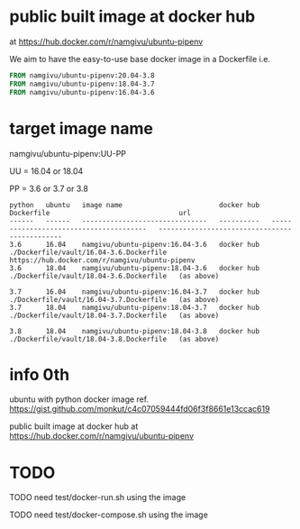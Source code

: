 # public built image at docker hub
at https://hub.docker.com/r/namgivu/ubuntu-pipenv

We aim to have the easy-to-use base docker image in a Dockerfile
i.e. 
```dockerfile
FROM namgivu/ubuntu-pipenv:20.04-3.8
FROM namgivu/ubuntu-pipenv:18.04-3.7
FROM namgivu/ubuntu-pipenv:16.04-3.6
```

# target image name
namgivu/ubuntu-pipenv:UU-PP

UU = 16.04 or 18.04

PP = 3.6 or 3.7 or 3.8

```
python   ubuntu   image name                        docker hub   Dockerfile                                url
------   ------   -------------------------------   ----------   ---------------------------------------   ----------------------------------------------
3.6      16.04    namgivu/ubuntu-pipenv:16.04-3.6   docker hub   ./Dockerfile/vault/16.04-3.6.Dockerfile   https://hub.docker.com/r/namgivu/ubuntu-pipenv
3.6      18.04    namgivu/ubuntu-pipenv:18.04-3.6   docker hub   ./Dockerfile/vault/18.04-3.6.Dockerfile   (as above)

3.7      16.04    namgivu/ubuntu-pipenv:16.04-3.7   docker hub   ./Dockerfile/vault/16.04-3.7.Dockerfile   (as above) 
3.7      18.04    namgivu/ubuntu-pipenv:18.04-3.7   docker hub   ./Dockerfile/vault/18.04-3.7.Dockerfile   (as above)

3.8      18.04    namgivu/ubuntu-pipenv:18.04-3.8   docker hub   ./Dockerfile/vault/18.04-3.8.Dockerfile   (as above)
```


# info 0th
ubuntu with python docker image
ref. https://gist.github.com/monkut/c4c07059444fd06f3f8661e13ccac619

public built image at docker hub
at https://hub.docker.com/r/namgivu/ubuntu-pipenv


# TODO 
TODO need test/docker-run.sh using the image

TODO need test/docker-compose.sh using the image
